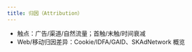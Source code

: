 ```yaml
---
title: 归因（Attribution）
---
```


- 触点：广告/渠道/自然流量；首触/末触/时间衰减
- Web/移动归因差异：Cookie/IDFA/GAID、SKAdNetwork 概览
